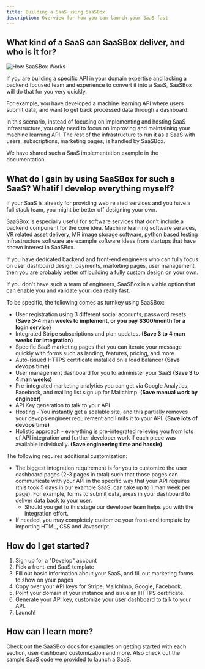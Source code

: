 ```yaml
---
title: Building a SaaS using SaaSBox
description: Overview for how you can launch your SaaS fast
---
```

 
## What kind of a SaaS can SaaSBox deliver, and who is it for?

![How SaaSBox Works](saasbox-diagram.png)

If you are building a specific API in your domain expertise and lacking a backend focused team and experience to convert it into a SaaS, SaaSBox will do that for you very quickly.

For example, you have developed a machine learning API where users submit data, and want to get back processed data through a dashboard.

In this scenario, instead of focusing on implementing and hosting SaaS infrastructure, you only need to focus on improving and maintaining your machine learning API. The rest of the infrastructure to run it as a SaaS with users, subscriptions, marketing pages, is handled by SaaSBox.

We have shared such a SaaS implementation example in the documentation.

## What do I gain by using SaaSBox for such a SaaS? Whatif I develop everything myself?

If your SaaS is already for providing web related services and you have a full stack team, you might be better off designing your own.

SaaSBox is especially useful for software services that don't include a backend component for the core idea. Machine learning software services, VR related asset delivery, MR image storage software, python based testing infrastructure software are example software ideas from startups that have shown interest in SaaSBox.

If you have dedicated backend and front-end engineers who can fully focus on user dashboard design, payments, marketing pages, user management, then
you are probably better off building a fully custom design on your own.

If you don't have such a team of engineers, SaaSBox is a viable option that can enable you and validate your idea really fast.

To be specific, the following comes as turnkey using SaaSBox:
* User registration using 3 different social accounts, password resets. **(Save 3-4 man weeks to implement, or you pay $300/month for a login service)**
* Integrated Stripe subscriptions and plan updates. **(Save 3 to 4 man weeks for integration)**
* Specific SaaS marketing pages that you can iterate your message quickly with forms such as landing, features, pricing, and more.
* Auto-issued HTTPS certificate installed on a load balancer **(Save devops time)**
* User management dashboard for you to administer your SaaS **(Save 3 to 4 man weeks)**
* Pre-integrated marketing analytics you can get via Google Analytics, Facebook, and mailing list sign up for Mailchimp. **(Save  manual work by engineer)**
* API Key generation to talk to your API
* Hosting - You instantly get a scalable site, and this partially removes your devops engineer requirement and limits it to your API. **(Save lots of devops time)**
* Holistic approach - everything is pre-integrated relieving you from lots of API integration and further developer work if each piece was available individually. **(Save engineering time and hassle)**

The following requires additional customization:
* The biggest integration requirement is for you to customize the user dashboard pages (2-3 pages in total) such that those pages can communicate 
  with your API in the specific way that your API requires (this took 5 days in our example SaaS, can take up to 1 man week per page). For example, forms to submit data, areas in your dashboard
  to deliver data back to your user.
  - Should you get to this stage our developer team helps you with the integration effort.
* If needed, you may completely customize your front-end template by importing HTML, CSS and Javascript.

## How do I get started?

1. Sign up for a "Develop" account
2. Pick a front-end SaaS template
3. Fill out basic information about your SaaS, and fill out marketing forms to show on your pages
4. Copy over your API keys for Stripe, Mailchimp, Google, Facebook.
5. Point your domain at your instance and issue an HTTPS certificate.
6. Generate your API key, customize your user dashboard to talk to your API.
7. Launch!

## How can I learn more?

Check out the SaaSBox docs for examples on getting started with each section, user dashboard customization and more. Also check out the sample
SaaS code we provided to launch a SaaS.